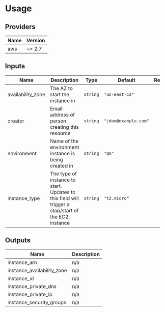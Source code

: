 # Usage
<!--- BEGIN_TF_DOCS --->
## Providers

| Name | Version |
|------|---------|
| aws | ~> 2.7 |

## Inputs

| Name | Description | Type | Default | Required |
|------|-------------|------|---------|:-----:|
| availability\_zone | The AZ to start the instance in | `string` | `"us-east-1a"` | no |
| creator | Email address of person creating this resource | `string` | `"jdoe@example.com"` | no |
| environment | Name of the environment instance is being created in | `string` | `"QA"` | no |
| instance\_type | The type of instance to start. Updates to this field will trigger a stop/start of the EC2 instance | `string` | `"t2.micro"` | no |

## Outputs

| Name | Description |
|------|-------------|
| instance\_arn | n/a |
| instance\_availability\_zone | n/a |
| instance\_id | n/a |
| instance\_private\_dns | n/a |
| instance\_private\_ip | n/a |
| instance\_security\_groups | n/a |
<!--- END_TF_DOCS --->
